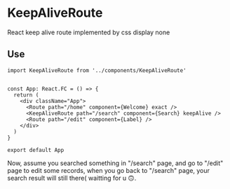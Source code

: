 # KeepAliveRoute

React keep alive route implemented by css display none

## Use

```reacttypescript
import KeepAliveRoute from '../components/KeepAliveRoute'


const App: React.FC = () => {
  return (
    <div className="App">
      <Route path="/home" component={Welcome} exact />
      <KeepAliveRoute path="/search" component={Search} keepAlive />
      <Route path="/edit" component={Label} />
    </div>
  )
}

export default App
```

Now, assume you searched something in "/search" page, and go to "/edit" page to edit some records, when you go back to "/search" page, your search result will still there( waitting for u 🙃.
